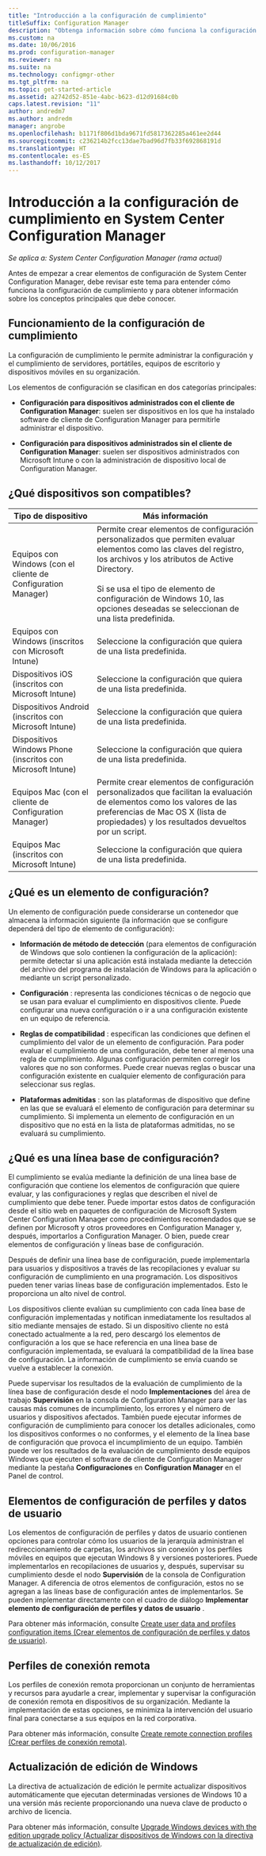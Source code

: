 ```yaml
---
title: "Introducción a la configuración de cumplimiento"
titleSuffix: Configuration Manager
description: "Obtenga información sobre cómo funciona la configuración de cumplimiento en System Center Configuration Manager. Además, obtenga información sobre los conceptos principales que necesita conocer."
ms.custom: na
ms.date: 10/06/2016
ms.prod: configuration-manager
ms.reviewer: na
ms.suite: na
ms.technology: configmgr-other
ms.tgt_pltfrm: na
ms.topic: get-started-article
ms.assetid: a2742d52-851e-4abc-b623-d12d91684c0b
caps.latest.revision: "11"
author: andredm7
ms.author: andredm
manager: angrobe
ms.openlocfilehash: b1171f806d1bda9671fd5817362285a461ee2d44
ms.sourcegitcommit: c236214b2fcc13dae7bad96d7fb33f692868191d
ms.translationtype: HT
ms.contentlocale: es-ES
ms.lasthandoff: 10/12/2017
---
```

# <a name="get-started-with-compliance-settings-in-system-center-configuration-manager"></a>Introducción a la configuración de cumplimiento en System Center Configuration Manager

*Se aplica a: System Center Configuration Manager (rama actual)*

Antes de empezar a crear elementos de configuración de System Center Configuration Manager, debe revisar este tema para entender cómo funciona la configuración de cumplimiento y para obtener información sobre los conceptos principales que debe conocer.  

## <a name="how-compliance-settings-works"></a>Funcionamiento de la configuración de cumplimiento  
 La configuración de cumplimiento le permite administrar la configuración y el cumplimiento de servidores, portátiles, equipos de escritorio y dispositivos móviles en su organización.  

 Los elementos de configuración se clasifican en dos categorías principales:  

-   **Configuración para dispositivos administrados con el cliente de Configuration Manager**: suelen ser dispositivos en los que ha instalado software de cliente de Configuration Manager para permitirle administrar el dispositivo.  

-   **Configuración para dispositivos administrados sin el cliente de Configuration Manager**: suelen ser dispositivos administrados con Microsoft Intune o con la administración de dispositivo local de Configuration Manager.  

## <a name="what-devices-are-supported"></a>¿Qué dispositivos son compatibles?  


|Tipo de dispositivo|Más información|  
|------------|----------------------|  
|Equipos con Windows (con el cliente de Configuration Manager)|Permite crear elementos de configuración personalizados que permiten evaluar elementos como las claves del registro, los archivos y los atributos de Active Directory.<br /><br /> Si se usa el tipo de elemento de configuración de Windows 10, las opciones deseadas se seleccionan de una lista predefinida.|  
|Equipos con Windows (inscritos con Microsoft Intune)|Seleccione la configuración que quiera de una lista predefinida.|  
|Dispositivos iOS (inscritos con Microsoft Intune)|Seleccione la configuración que quiera de una lista predefinida.|  
|Dispositivos Android (inscritos con Microsoft Intune)|Seleccione la configuración que quiera de una lista predefinida.|  
|Dispositivos Windows Phone (inscritos con Microsoft Intune)|Seleccione la configuración que quiera de una lista predefinida.|  
|Equipos Mac (con el cliente de Configuration Manager)|Permite crear elementos de configuración personalizados que facilitan la evaluación de elementos como los valores de las preferencias de Mac OS X (lista de propiedades) y los resultados devueltos por un script.|  
|Equipos Mac (inscritos con Microsoft Intune)|Seleccione la configuración que quiera de una lista predefinida.|  

## <a name="what-is-a-configuration-item"></a>¿Qué es un elemento de configuración?  
 Un elemento de configuración puede considerarse un contenedor que almacena la información siguiente (la información que se configure dependerá del tipo de elemento de configuración):  

-   **Información de método de detección** (para elementos de configuración de Windows que solo contienen la configuración de la aplicación): permite detectar si una aplicación está instalada mediante la detección del archivo del programa de instalación de Windows para la aplicación o mediante un script personalizado.  

-   **Configuración** : representa las condiciones técnicas o de negocio que se usan para evaluar el cumplimiento en dispositivos cliente. Puede configurar una nueva configuración o ir a una configuración existente en un equipo de referencia.  

-   **Reglas de compatibilidad** : especifican las condiciones que definen el cumplimiento del valor de un elemento de configuración. Para poder evaluar el cumplimiento de una configuración, debe tener al menos una regla de cumplimiento. Algunas configuración permiten corregir los valores que no son conformes. Puede crear nuevas reglas o buscar una configuración existente en cualquier elemento de configuración para seleccionar sus reglas.  

-   **Plataformas admitidas** : son las plataformas de dispositivo que define en las que se evaluará el elemento de configuración para determinar su cumplimiento. Si implementa un elemento de configuración en un dispositivo que no está en la lista de plataformas admitidas, no se evaluará su cumplimiento.  

## <a name="what-is-a-configuration-baseline"></a>¿Qué es una línea base de configuración?  
 El cumplimiento se evalúa mediante la definición de una línea base de configuración que contiene los elementos de configuración que quiere evaluar, y las configuraciones y reglas que describen el nivel de cumplimiento que debe tener. Puede importar estos datos de configuración desde el sitio web en paquetes de configuración de Microsoft System Center Configuration Manager como procedimientos recomendados que se definen por Microsoft y otros proveedores en Configuration Manager y, después, importarlos a Configuration Manager. O bien, puede crear elementos de configuración y líneas base de configuración.  

 Después de definir una línea base de configuración, puede implementarla para usuarios y dispositivos a través de las recopilaciones y evaluar su configuración de cumplimiento en una programación. Los dispositivos pueden tener varias líneas base de configuración implementados. Esto le proporciona un alto nivel de control.  

 Los dispositivos cliente evalúan su cumplimiento con cada línea base de configuración implementadas y notifican inmediatamente los resultados al sitio mediante mensajes de estado. Si un dispositivo cliente no está conectado actualmente a la red, pero descargó los elementos de configuración a los que se hace referencia en una línea base de configuración implementada, se evaluará la compatibilidad de la línea base de configuración. La información de cumplimiento se envía cuando se vuelve a establecer la conexión.  

 Puede supervisar los resultados de la evaluación de cumplimiento de la línea base de configuración desde el nodo **Implementaciones** del área de trabajo **Supervisión** en la consola de Configuration Manager para ver las causas más comunes de incumplimiento, los errores y el número de usuarios y dispositivos afectados. También puede ejecutar informes de configuración de cumplimiento para conocer los detalles adicionales, como los dispositivos conformes o no conformes, y el elemento de la línea base de configuración que provoca el incumplimiento de un equipo. También puede ver los resultados de la evaluación de cumplimiento desde equipos Windows que ejecuten el software de cliente de Configuration Manager mediante la pestaña **Configuraciones** en **Configuration Manager** en el Panel de control.  

## <a name="user-data-and-profiles-configuration-items"></a>Elementos de configuración de perfiles y datos de usuario  
 Los elementos de configuración de perfiles y datos de usuario contienen opciones para controlar cómo los usuarios de la jerarquía administran el redireccionamiento de carpetas, los archivos sin conexión y los perfiles móviles en equipos que ejecutan Windows 8 y versiones posteriores. Puede implementarlos en recopilaciones de usuarios y, después, supervisar su cumplimiento desde el nodo **Supervisión** de la consola de Configuration Manager. A diferencia de otros elementos de configuración, estos no se agregan a las líneas base de configuración antes de implementarlos. Se pueden implementar directamente con el cuadro de diálogo **Implementar elemento de configuración de perfiles y datos de usuario** .  

 Para obtener más información, consulte [Create user data and profiles configuration items (Crear elementos de configuración de perfiles y datos de usuario)](/sccm/compliance/deploy-use/create-user-data-and-profiles-configuration-items).  

## <a name="remote-connection-profiles"></a>Perfiles de conexión remota  
 Los perfiles de conexión remota proporcionan un conjunto de herramientas y recursos para ayudarle a crear, implementar y supervisar la configuración de conexión remota en dispositivos de su organización. Mediante la implementación de estas opciones, se minimiza la intervención del usuario final para conectarse a sus equipos en la red corporativa.  

Para obtener más información, consulte [Create remote connection profiles (Crear perfiles de conexión remota)](/sccm/compliance/deploy-use/create-remote-connection-profiles).  

## <a name="windows-edition-upgrade"></a>Actualización de edición de Windows
La directiva de actualización de edición le permite actualizar dispositivos automáticamente que ejecutan determinadas versiones de Windows 10 a una versión más reciente proporcionando una nueva clave de producto o archivo de licencia.

Para obtener más información, consulte [Upgrade Windows devices with the edition upgrade policy (Actualizar dispositivos de Windows con la directiva de actualización de edición)](/sccm/compliance/deploy-use/upgrade-windows-version).
